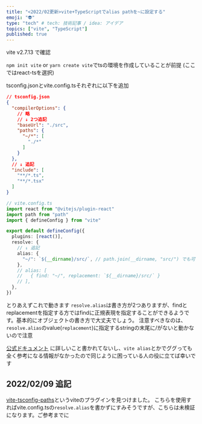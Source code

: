 ```yaml
---
title: "<2022/02更新>vite+TypeScriptでalias pathを~に設定する"
emoji: "👽"
type: "tech" # tech: 技術記事 / idea: アイデア
topics: ["vite", "TypeScript"]
published: true
---
```


vite v2.7.13 で確認

`npm init vite` or `yarn create vite`でtsの環境を作成していることが前提
(ここではreact-tsを選択)

tsconfig.jsonとvite.config.tsそれぞれに以下を追加

```json
// tsconfig.json
{
  "compilerOptions": {
    // 略
    // ↓ 2つ追記
    "baseUrl": "./src",
    "paths": {
      "~/*": [
        "./*"
      ]
    }
  },
  // ↓ 追記
  "include": [
    "**/*.ts",
    "**/*.tsx"
  ]
}
```

```ts
// vite.config.ts
import react from "@vitejs/plugin-react"
import path from "path"
import { defineConfig } from "vite"

export default defineConfig({
  plugins: [react()],
  resolve: {
    // ↓ 追記
    alias: {
      "~/": `${__dirname}/src/`, // path.join(__dirname, "src/") でも可
    },
    // alias: [
    //   { find: "~/", replacement: `${__dirname}/src/` }
    // ],
  },
})

```

とりあえずこれで動きます
`resolve.alias`は書き方が2つありますが、findとreplacementを指定する方ではfindに正規表現を指定することができるようです。基本的にオブジェクトの書き方で大丈夫でしょう。
注意すべきなのは、`resolve.alias`のvalue(`replacement`)に指定するstringの末尾に/がないと動かないので注意

[公式ドキュメント](https://vitejs.dev/config/#resolve-alias) に詳しいこと書かれてないし、`vite alias`とかでググっても全く参考になる情報がなかったので同じように困っている人の役に立てば幸いです

## 2022/02/09 追記
[vite-tsconfig-paths](https://github.com/aleclarson/vite-tsconfig-paths)というviteのプラグインを見つけました。
こちらを使用すればvite.config.tsの`resolve.alias`を書かずにすみそうですが、こちらは未検証になります。ご参考までに